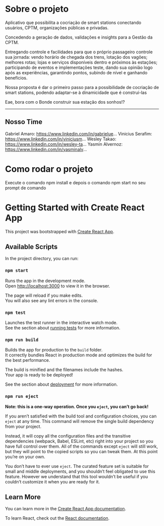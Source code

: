 # Sobre o projeto
Aplicativo que possibilita a cocriação de smart stations conectando usuários, CPTM, organizações públicas e privadas. 

Concedendo a geração de dados, validações e insights para a Gestão da CPTM.

Entregando controle e facilidades para que o próprio passageiro controle sua jornada: vendo horário de chegada dos trens, lotação dos vagões; melhores rotas; lojas e serviços disponíveis dentro e próximos às estações; participando de eventos e implementações teste, dando sua opinião logo após as experiências, garantindo pontos, subindo de nível e ganhando benefícios.

Nossa proposta é dar o primeiro passo para a possibilidade de cocriação de smart stations, podendo adaptar-se à dinamicidade que é construí-las

Eae, bora com o Bonde construir sua estação dos sonhos!?

_________

## Nosso Time
Gabriel Amaro: https://www.linkedin.com/in/gabrielue...
Vinicius Serafim: https://www.linkedin.com/in/viniciusm...
Wesley Takao: https://www.linkedin.com/in/wesley-ta...
Yasmin Alvernoz: https://www.linkedin.com/in/yasminalv...

# Como rodar o projeto
Execute o comando npm install e depois o comando npm start no seu prompt de comando

# Getting Started with Create React App

This project was bootstrapped with [Create React App](https://github.com/facebook/create-react-app).

## Available Scripts

In the project directory, you can run:

### `npm start`

Runs the app in the development mode.\
Open [http://localhost:3000](http://localhost:3000) to view it in the browser.

The page will reload if you make edits.\
You will also see any lint errors in the console.

### `npm test`

Launches the test runner in the interactive watch mode.\
See the section about [running tests](https://facebook.github.io/create-react-app/docs/running-tests) for more information.

### `npm run build`

Builds the app for production to the `build` folder.\
It correctly bundles React in production mode and optimizes the build for the best performance.

The build is minified and the filenames include the hashes.\
Your app is ready to be deployed!

See the section about [deployment](https://facebook.github.io/create-react-app/docs/deployment) for more information.

### `npm run eject`

**Note: this is a one-way operation. Once you `eject`, you can’t go back!**

If you aren’t satisfied with the build tool and configuration choices, you can `eject` at any time. This command will remove the single build dependency from your project.

Instead, it will copy all the configuration files and the transitive dependencies (webpack, Babel, ESLint, etc) right into your project so you have full control over them. All of the commands except `eject` will still work, but they will point to the copied scripts so you can tweak them. At this point you’re on your own.

You don’t have to ever use `eject`. The curated feature set is suitable for small and middle deployments, and you shouldn’t feel obligated to use this feature. However we understand that this tool wouldn’t be useful if you couldn’t customize it when you are ready for it.

## Learn More

You can learn more in the [Create React App documentation](https://facebook.github.io/create-react-app/docs/getting-started).

To learn React, check out the [React documentation](https://reactjs.org/).
